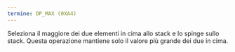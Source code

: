 ```yaml
---
termine: OP_MAX (0XA4)
---
```


Seleziona il maggiore dei due elementi in cima allo stack e lo spinge sullo stack. Questa operazione mantiene solo il valore più grande dei due in cima.
